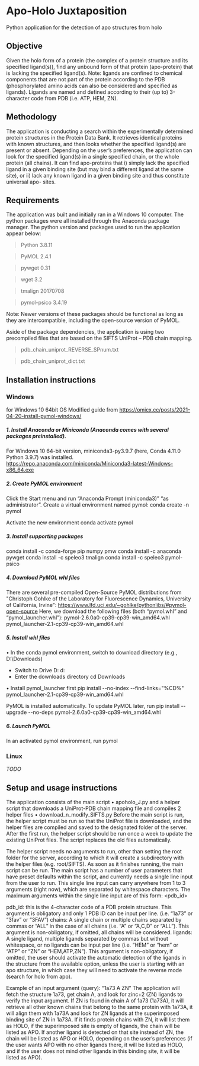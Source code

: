 # Apo-Holo Juxtaposition
 Python application for the detection of apo structures from holo

##  Objective
Given the holo form of a protein (the complex of a protein structure and its specified ligand(s)), find any unbound form of that protein (apo-protein) that is lacking the specified ligand(s).
Note: ligands are confined to chemical components that are not part of the protein according to the PDB (phosphorylated amino acids can also be considered and specified as ligands). Ligands are named and defined according to their (up to) 3-character code from PDB (i.e. ATP, HEM, ZN).

##  Methodology
The application is conducting a search within the experimentally determined protein structures in the Protein Data Bank. It retrieves identical proteins with known structures, and then looks whether the specified ligand(s) are present or absent. Depending on the user’s preferences, the application can look for the specified ligand(s) in a single specified chain, or the whole protein (all chains). It can find apo-proteins that i) simply lack the specified ligand in a given binding site (but may bind a different ligand at the same site), or ii) lack any known ligand in a given binding site and thus constitute universal apo- sites.

##  Requirements
The application was built and initially ran in a Windows 10 computer. The python packages were all installed through the Anaconda package manager.
The python version and packages used to run the application appear below:

>Python  3.8.11

>PyMOL		 2.4.1

>pywget		0.31

>wget		  3.2

>tmalign 20170708

>pymol-psico 3.4.19


Note: Newer versions of these packages should be functional as long as they are intercompatible, including the open-source version of PyMOL.

Aside of the package dependencies, the application is using two precompiled files that are based on the SIFTS UniProt – PDB chain mapping.

>pdb_chain_uniprot_REVERSE_SPnum.txt

>pdb_chain_uniprot_dict.txt


## Installation instructions

### Windows

for Windows 10 64bit OS
Modified guide from https://omicx.cc/posts/2021-04-20-install-pymol-windows/

##### 1.  Install Anaconda or Miniconda (Anaconda comes with several packages preinstalled).
For Windows 10 64-bit version, miniconda3-py3.9.7 (here, Conda 4.11.0 Python 3.9.7) was installed.
https://repo.anaconda.com/miniconda/Miniconda3-latest-Windows-x86_64.exe


##### 2.  Create PyMOL environment
Click the Start menu and run “Anaconda Prompt (miniconda3)” “as administrator”.
Create a virtual environment named pymol:
conda create -n pymol

Activate the new environment
conda activate pymol
    

##### 3.  Install supporting packages
conda install -c conda-forge pip numpy pmw
conda install -c anaconda pywget
conda install -c speleo3 tmalign
conda install -c speleo3 pymol-psico


##### 4.  Download PyMOL whl files
There are several pre-compiled Open-Source PyMOL distributions from "Christoph Gohlke of the Laboratory for Fluorescence Dynamics, University of California, Irvine":
https://www.lfd.uci.edu/~gohlke/pythonlibs/#pymol-open-source
Here, we download the following files (both “pymol.whl” and “pymol_launcher.whl”):
pymol-2.6.0a0-cp39-cp39-win_amd64.whl
pymol_launcher-2.1-cp39-cp39-win_amd64.whl


##### 5.  Install whl files
•   In the conda pymol environment, switch to download directory (e.g., D:\Downloads)
* Switch to Drive D:
d:
* Enter the downloads directory
cd Downloads

•   Install pymol_launcher first
pip install --no-index --find-links="%CD%" pymol_launcher-2.1-cp39-cp39-win_amd64.whl

PyMOL is installed automatically.
To update PyMOL later, run
pip install --upgrade --no-deps pymol-2.6.0a0-cp39-cp39-win_amd64.whl


##### 6.  Launch PyMOL
In an activated pymol environment, run
pymol


### Linux

*TODO*

## Setup and usage instructions

The application consists of the main script
•   apoholo_J.py
and a helper script that downloads a UniProt-PDB chain mapping file and compiles 2 helper files
•   download_n_modify_SIFTS.py
Before the main script is run, the helper script must be run so that the UniProt file is downloaded, and the helper files are compiled and saved to the designated folder of the server. After the first run, the helper script should be run once a week to update the existing UniProt files. The script replaces the old files automatically.

The helper script needs no arguments to run, other than setting the root folder for the server, according to which it will create a subdirectory with the helper files (e.g. root/SIFTS).
As soon as it finishes running, the main script can be run.
The main script has a number of user parameters that have preset defaults within the script, and currently needs a single line input from the user to run. This single line input can carry anywhere from 1 to 3 arguments (right now), which are separated by whitespace characters. The maximum arguments within the single line input are of this form:
<pdb_id> <chains> <ligands>
  
pdb_id:
this is the 4-character code of a PDB protein structure. This argument is obligatory and only 1 PDB ID can be input per line. (i.e. “1a73” or “3fav” or “3FAV”)
chains:
A single chain or multiple chains separated by commas or “ALL” in the case of all chains (i.e. “A” or “A,C,D” or “ALL”). This argument is non-obligatory, if omitted, all chains will be considered.
ligands:
A single ligand, multiple ligands separated by commas but without whitespace, or no ligands can be input per line (i.e. “HEM” or “hem” or “ATP” or “ZN” or “HEM,ATP,ZN”). This argument is non-obligatory, if omitted, the user should activate the automatic detection of the ligands in the structure from the available option, unless the user is starting with an apo structure, in which case they will need to activate the reverse mode (search for holo from apo).

Example of an input argument (query):
“1a73 A ZN”
The application will fetch the structure 1a73, get chain A, and look for zinc+2 (ZN) ligands to verify the input argument. If ZN is found in chain A of 1a73 (1a73A), it will retrieve all other known chains that belong to the same protein with 1a73A, it will align them with 1a73A and look for ZN ligands at the superimposed binding site of ZN in 1a73A. If it finds protein chains with ZN, it will list them as HOLO, if the superimposed site is empty of ligands, the chain will be listed as APO. If another ligand is detected on that site instead of ZN, the chain will be listed as APO or HOLO, depending on the user’s preferences (if the user wants APO with no other ligands there, it will be listed as HOLO, and if the user does not mind other ligands in this binding site, it will be listed as APO).

